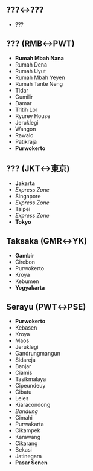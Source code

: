 ## ???↔???
* ???
## ??? (RMB↔PWT)
* **Rumah Mbah Nana**
* Rumah Dena
* Rumah Uyut
* Rumah Mbah Yeyen
* Rumah Tante Neng
* Tidar
* Gumilir
* Damar
* Tritih Lor
* Ryurey House
* Jeruklegi
* Wangon
* Rawalo
* Patikraja
* **Purwokerto**
## ??? (JKT↔東京)
* **Jakarta**
* *Express Zone*
* Singapore
* *Express Zone*
* Taipei
* *Express Zone*
* **Tokyo**
## Taksaka (GMR↔YK)
* **Gambir**
* Cirebon
* Purwokerto
* Kroya
* Kebumen
* **Yogyakarta**
## Serayu (PWT↔PSE)
* **Purwokerto**
* Kebasen
* Kroya
* Maos
* Jeruklegi
* Gandrungmangun
* Sidareja
* Banjar
* Ciamis
* Tasikmalaya
* Cipeundeuy
* Cibatu
* Leles
* Kiaracondong
* *Bandung*
* Cimahi
* Purwakarta
* Cikampek
* Karawang
* Cikarang
* Bekasi
* Jatinegara
* **Pasar Senen**
